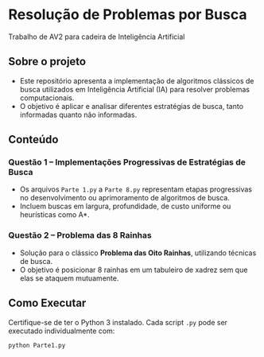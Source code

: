 # Resolução de Problemas por Busca
Trabalho de AV2 para cadeira de Inteligência Artificial

## Sobre o projeto
- Este repositório apresenta a implementação de algoritmos clássicos de busca utilizados em Inteligência Artificial (IA) para resolver problemas computacionais.
- O objetivo é aplicar e analisar diferentes estratégias de busca, tanto informadas quanto não informadas.

## Conteúdo

### Questão 1 – Implementações Progressivas de Estratégias de Busca
- Os arquivos `Parte 1.py` a `Parte 8.py` representam etapas progressivas no desenvolvimento ou aprimoramento de algoritmos de busca.
- Incluem buscas em largura, profundidade, de custo uniforme ou heurísticas como A*.

### Questão 2 – Problema das 8 Rainhas
- Solução para o clássico **Problema das Oito Rainhas**, utilizando técnicas de busca.
- O objetivo é posicionar 8 rainhas em um tabuleiro de xadrez sem que elas se ataquem mutuamente.

## Como Executar

Certifique-se de ter o Python 3 instalado. Cada script `.py` pode ser executado individualmente com:

```bash
python Parte1.py


